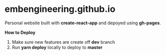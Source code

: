 # embengineering.github.io
Personal website built with **create-react-app** and depoyed using **gh-pages**.

**How to Deploy**
1. Make sure new features are create off **dev** branch
2. Run **yarn deploy** locally to deploy to **master**
